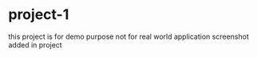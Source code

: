 # project-1
this project is for demo purpose not for real world application
screenshot added in project

